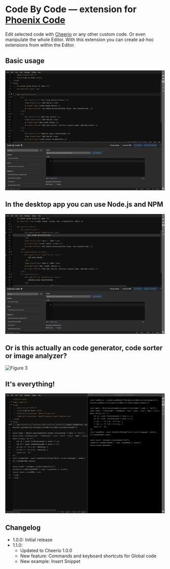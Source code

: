 # Code By Code — extension for [Phoenix Code](https://phcode.io/) 
Edit selected code with [Cheerio](https://cheerio.js.org/) or any other custom code. Or even manipulate the whole Editor. With this extension you can create ad-hoc extensions from within the Editor.

## Basic usage
![Figure 1](https://github.com/michaljerabek/code-by-code/blob/master/gifs/basic.gif)

## In the desktop app you can use Node.js and NPM
![Figure 2](https://github.com/michaljerabek/code-by-code/blob/master/gifs/node.gif)

## Or is this actually an code generator, code sorter or image analyzer?
![Figure 3](https://github.com/michaljerabek/code-by-code/blob/master/gifs/more.gif)

## It's everything!
![Figure 4](https://github.com/michaljerabek/code-by-code/blob/master/gifs/everything.gif)

## Changelog
- 1.0.0: Initial release
- 1.1.0:
    - Updated to Cheerio 1.0.0
    - New feature: Commands and keyboard shortcuts for Global code
    - New example: Insert Snippet
